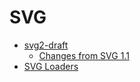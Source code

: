# SVG

* [svg2-draft](https://svgwg.org/svg2-draft/)
  * [Changes from SVG 1.1](https://www.w3.org/TR/SVG2/changes.html)
* [SVG Loaders](https://wpack.io/tutorials/using-various-svg-loader/)

